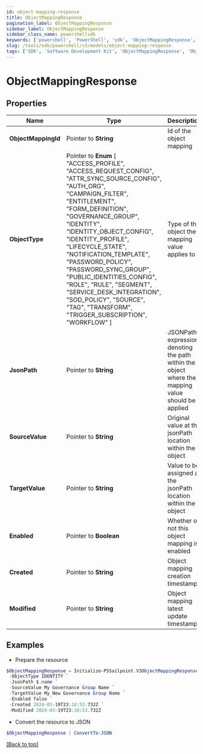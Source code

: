 ```yaml
---
id: object-mapping-response
title: ObjectMappingResponse
pagination_label: ObjectMappingResponse
sidebar_label: ObjectMappingResponse
sidebar_class_name: powershellsdk
keywords: ['powershell', 'PowerShell', 'sdk', 'ObjectMappingResponse', 'ObjectMappingResponse'] 
slug: /tools/sdk/powershell/v3/models/object-mapping-response
tags: ['SDK', 'Software Development Kit', 'ObjectMappingResponse', 'ObjectMappingResponse']
---
```



# ObjectMappingResponse

## Properties

Name | Type | Description | Notes
------------ | ------------- | ------------- | -------------
**ObjectMappingId** |  Pointer to **String** | Id of the object mapping | [optional] 
**ObjectType** |  Pointer to  **Enum** [  "ACCESS_PROFILE",    "ACCESS_REQUEST_CONFIG",    "ATTR_SYNC_SOURCE_CONFIG",    "AUTH_ORG",    "CAMPAIGN_FILTER",    "ENTITLEMENT",    "FORM_DEFINITION",    "GOVERNANCE_GROUP",    "IDENTITY",    "IDENTITY_OBJECT_CONFIG",    "IDENTITY_PROFILE",    "LIFECYCLE_STATE",    "NOTIFICATION_TEMPLATE",    "PASSWORD_POLICY",    "PASSWORD_SYNC_GROUP",    "PUBLIC_IDENTITIES_CONFIG",    "ROLE",    "RULE",    "SEGMENT",    "SERVICE_DESK_INTEGRATION",    "SOD_POLICY",    "SOURCE",    "TAG",    "TRANSFORM",    "TRIGGER_SUBSCRIPTION",    "WORKFLOW" ] | Type of the object the mapping value applies to | [optional] 
**JsonPath** |  Pointer to **String** | JSONPath expression denoting the path within the object where the mapping value should be applied | [optional] 
**SourceValue** |  Pointer to **String** | Original value at the jsonPath location within the object | [optional] 
**TargetValue** |  Pointer to **String** | Value to be assigned at the jsonPath location within the object | [optional] 
**Enabled** |  Pointer to **Boolean** | Whether or not this object mapping is enabled | [optional] [default to $false]
**Created** |  Pointer to **String** | Object mapping creation timestamp | [optional] 
**Modified** |  Pointer to **String** | Object mapping latest update timestamp | [optional] 

## Examples

- Prepare the resource
```powershell
$ObjectMappingResponse = Initialize-PSSailpoint.V3ObjectMappingResponse  -ObjectMappingId 3d6e0144-963f-4bd6-8d8d-d77b4e507ce4 `
 -ObjectType IDENTITY `
 -JsonPath $.name `
 -SourceValue My Governance Group Name `
 -TargetValue My New Governance Group Name `
 -Enabled false `
 -Created 2024-03-19T23:18:53.732Z `
 -Modified 2024-03-19T23:18:53.732Z
```

- Convert the resource to JSON
```powershell
$ObjectMappingResponse | ConvertTo-JSON
```


[[Back to top]](#) 

